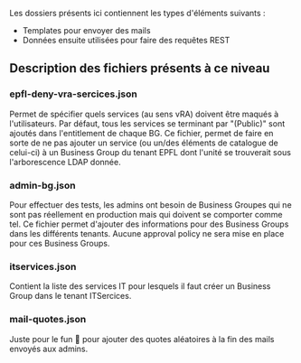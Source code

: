 Les dossiers présents ici contiennent les types d'éléments suivants :
- Templates pour envoyer des mails
- Données ensuite utilisées pour faire des requêtes REST

## Description des fichiers présents à ce niveau


### epfl-deny-vra-sercices.json
Permet de spécifier quels services (au sens vRA) doivent être maqués à l'utilisateurs. 
Par défaut, tous les services se terminant par "(Public)" sont ajoutés dans l'entitlement de chaque BG.
Ce fichier, permet de faire en sorte de ne pas ajouter un service (ou un/des éléments de catalogue de celui-ci) à un Business Group du tenant EPFL dont l'unité se trouverait sous l'arborescence LDAP donnée.

### admin-bg.json
Pour effectuer des tests, les admins ont besoin de Business Groupes qui ne sont pas réellement en production mais qui doivent se comporter comme tel.
Ce fichier permet d'ajouter des informations pour des Business Groups dans les différents tenants.
Aucune approval policy ne sera mise en place pour ces Business Groups.

### itservices.json
Contient la liste des services IT pour lesquels il faut créer un Business Group dans le tenant ITSercices.

### mail-quotes.json
Juste pour le fun :rofl: pour ajouter des quotes aléatoires à la fin des mails envoyés aux admins.
